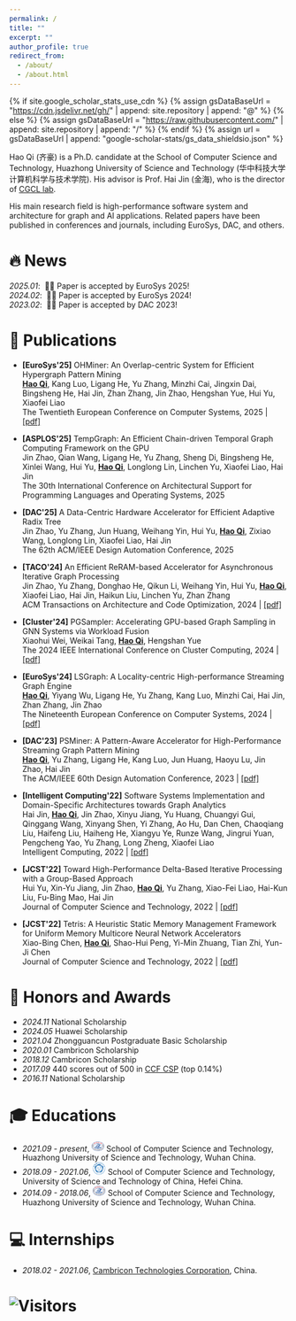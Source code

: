 ```yaml
---
permalink: /
title: ""
excerpt: ""
author_profile: true
redirect_from: 
  - /about/
  - /about.html
---
```


{% if site.google_scholar_stats_use_cdn %}
{% assign gsDataBaseUrl = "https://cdn.jsdelivr.net/gh/" | append: site.repository | append: "@" %}
{% else %}
{% assign gsDataBaseUrl = "https://raw.githubusercontent.com/" | append: site.repository | append: "/" %}
{% endif %}
{% assign url = gsDataBaseUrl | append: "google-scholar-stats/gs_data_shieldsio.json" %}

<span class='anchor' id='about-me'></span>

Hao Qi (齐豪) is a Ph.D. candidate at the School of Computer Science and Technology, Huazhong University of Science and Technology (华中科技大学计算机科学与技术学院). His advisor is Prof. Hai Jin (金海), who is the director of [CGCL lab](http://grid.hust.edu.cn/).

His main research field is high-performance software system and architecture for graph and AI applications. Related papers have been published in conferences and journals, including EuroSys, DAC, and others.

<!-- He plans to graduate in the winter of 2025 and is actively looking for a post-doctoral position or industrial research job. Feel free to reach out if your lab/company has any openings. -->

<!-- My research interest includes: 
- Graph mining
- Streaming graph
- Deep learning
- Software system and architecture -->

<!-- *2025.04*: &nbsp;🎉🎉 Congratulations to Hao Qi for passing his doctoral dissertation defense!<br> -->


# 🔥 News
*2025.01*: &nbsp;🎉🎉 Paper is accepted by EuroSys 2025!<br>
*2024.02*: &nbsp;🎉🎉 Paper is accepted by EuroSys 2024!<br>
*2023.02*: &nbsp;🎉🎉 Paper is accepted by DAC 2023!

# 📝 Publications 

* **[EuroSys'25]** OHMiner: An Overlap-centric System for Efficient Hypergraph Pattern Mining<br>
**<u>Hao Qi</u>**, Kang Luo, Ligang He, Yu Zhang, Minzhi Cai, Jingxin Dai, Bingsheng He, Hai Jin, Zhan Zhang, Jin Zhao, Hengshan Yue, Hui Yu, Xiaofei Liao<br>
The Twentieth European Conference on Computer Systems, 2025 | [[pdf]](/files/OHMiner.pdf)

* **[ASPLOS'25]** TempGraph: An Efficient Chain-driven Temporal Graph Computing Framework on the GPU<br>
Jin Zhao, Qian Wang, Ligang He, Yu Zhang, Sheng Di, Bingsheng He, Xinlei Wang, Hui Yu, **<u>Hao Qi</u>**, Longlong Lin, Linchen Yu, Xiaofei Liao, Hai Jin<br>
The 30th International Conference on Architectural Support for Programming Languages and Operating Systems, 2025

* **[DAC'25]** A Data-Centric Hardware Accelerator for Efficient Adaptive Radix Tree<br>
Jin Zhao, Yu Zhang, Jun Huang, Weihang Yin, Hui Yu, **<u>Hao Qi</u>**, Zixiao Wang, Longlong Lin, Xiaofei Liao, Hai Jin<br>
The 62th ACM/IEEE Design Automation Conference, 2025

* **[TACO'24]** An Efficient ReRAM-based Accelerator for Asynchronous Iterative Graph Processing<br>
Jin Zhao, Yu Zhang, Donghao He, Qikun Li, Weihang Yin, Hui Yu, **<u>Hao Qi</u>**, Xiaofei Liao, Hai Jin, Haikun Liu, Linchen Yu, Zhan Zhang<br>
ACM Transactions on Architecture and Code Optimization, 2024 | [[pdf]](/files/ASGraph.pdf)

* **[Cluster'24]** PGSampler: Accelerating GPU-based Graph Sampling in GNN Systems via Workload Fusion<br>
Xiaohui Wei, Weikai Tang, **<u>Hao Qi</u>**, Hengshan Yue<br>
The 2024 IEEE International Conference on Cluster Computing, 2024 | [[pdf]](/files/PGSampler.pdf)

* **[EuroSys'24]** LSGraph: A Locality-centric High-performance Streaming Graph Engine<br>
**<u>Hao Qi</u>**, Yiyang Wu, Ligang He, Yu Zhang, Kang Luo, Minzhi Cai, Hai Jin, Zhan Zhang, Jin Zhao<br>
The Nineteenth European Conference on Computer Systems, 2024 | [[pdf]](/files/LSGraph.pdf)

* **[DAC'23]** PSMiner: A Pattern-Aware Accelerator for High-Performance Streaming Graph Pattern Mining<br>
**<u>Hao Qi</u>**, Yu Zhang, Ligang He, Kang Luo, Jun Huang, Haoyu Lu, Jin Zhao, Hai Jin<br>
The ACM/IEEE 60th Design Automation Conference, 2023 | [[pdf]](/files/PSMiner.pdf)

* **[Intelligent Computing'22]** Software Systems Implementation and Domain-Specific Architectures towards Graph Analytics<br>
Hai Jin, **<u>Hao Qi</u>**, Jin Zhao, Xinyu Jiang, Yu Huang, Chuangyi Gui, Qinggang Wang, Xinyang Shen, Yi Zhang, Ao Hu, Dan Chen, Chaoqiang Liu, Haifeng Liu, Haiheng He, Xiangyu Ye, Runze Wang, Jingrui Yuan, Pengcheng Yao, Yu Zhang, Long Zheng, Xiaofei Liao<br>
Intelligent Computing, 2022 | [[pdf]](/files/greview.pdf)

* **[JCST'22]** Toward High-Performance Delta-Based Iterative Processing with a Group-Based Approach<br>
Hui Yu, Xin-Yu Jiang, Jin Zhao, **<u>Hao Qi</u>**, Yu Zhang, Xiao-Fei Liao, Hai-Kun Liu, Fu-Bing Mao, Hai Jin<br>
Journal of Computer Science and Technology, 2022 | [[pdf]](/files/aiter.pdf)

* **[JCST'22]** Tetris: A Heuristic Static Memory Management Framework for Uniform Memory Multicore Neural Network Accelerators<br>
Xiao-Bing Chen, **<u>Hao Qi</u>**, Shao-Hui Peng, Yi-Min Zhuang, Tian Zhi, Yun-Ji Chen<br>
Journal of Computer Science and Technology, 2022 | [[pdf]](/files/tetris.pdf)

# 🏅 Honors and Awards
<!-- - *2023.01* Merit Postgraduate, HUST, China  -->
- *2024.11* National Scholarship
- *2024.05* Huawei Scholarship
- *2021.04* Zhongguancun Postgraduate Basic Scholarship
- *2020.01* Cambricon Scholarship
- *2018.12* Cambricon Scholarship
- *2017.09* 440 scores out of 500 in [CCF CSP](https://www.cspro.org/) (top 0.14%)
- *2016.11* National Scholarship

# 🎓 Educations 
- *2021.09 - present*, <a href="http://english.hust.edu.cn/"><img class="svg" src="/images/HUST_logo.svg" width="23pt"></a> School of Computer Science and Technology, Huazhong University of Science and Technology, Wuhan China. 
- *2018.09 - 2021.06*, <a href="http://en.ustc.edu.cn/"><img class="svg" src="/images/USTC_logo.svg" width="23pt"></a> School of Computer Science and Technology, University of Science and Technology of China, Hefei China. 
- *2014.09 - 2018.06*, <a href="http://english.hust.edu.cn/"><img class="svg" src="/images/HUST_logo.svg" width="23pt"></a> School of Computer Science and Technology, Huazhong University of Science and Technology, Wuhan China. 


<!-- # 💬 Invited Talks -->
<!-- - *2021.06*, Lorem ipsum dolor sit amet, consectetur adipiscing elit. Vivamus ornare aliquet ipsum, ac tempus justo dapibus sit amet. 
- *2021.03*, Lorem ipsum dolor sit amet, consectetur adipiscing elit. Vivamus ornare aliquet ipsum, ac tempus justo dapibus sit amet.  \| [\[video\]](https://github.com/) -->
<!-- - coming soon -->

# 💻 Internships
- *2018.02 - 2021.06*, [Cambricon Technologies Corporation](https://www.cambricon.com/), China.

<!-- # ![visitor badge](https://visitor-badge.glitch.me/badge?page_id=theqihao.theqihao.github.io&left_color=red&right_color=green)  -->
<!-- # ![visitor badge](https://vbr.wocr.tk/badge?page_id=theqihao.theqihao.github.io&left_color=red&right_color=green)  -->
<!-- # ![visitor badge](https://api.visitorbadge.io/api/VisitorHit?user=theqihao&repo=theqihao.github.io&left_color=red&right_color=green) -->
<!-- ![](https://api.visitorbadge.io/api/VisitorHit?user=estruyf&repo=github-visitors-badge&countColor=%237B1E7A) -->
# ![Visitors](https://api.visitorbadge.io/api/visitors?path=https%3A%2F%2Fgithub.com%2Ftheqihao%2Ftheqihao.github.io&label=Visitors&countColor=%2337d67a&style=plastic&labelStyle=none)



<!-- local test: bundle exec jekyll serve -->
